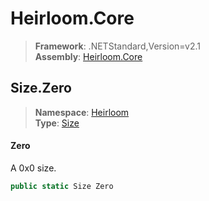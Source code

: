 # Heirloom.Core

> **Framework**: .NETStandard,Version=v2.1  
> **Assembly**: [Heirloom.Core][0]  

## Size.Zero

> **Namespace**: [Heirloom][0]  
> **Type**: [Size][1]  

#### Zero

A 0x0 size.

```cs
public static Size Zero
```

[0]: ../../../Heirloom.Core.md
[1]: ../Size.md
